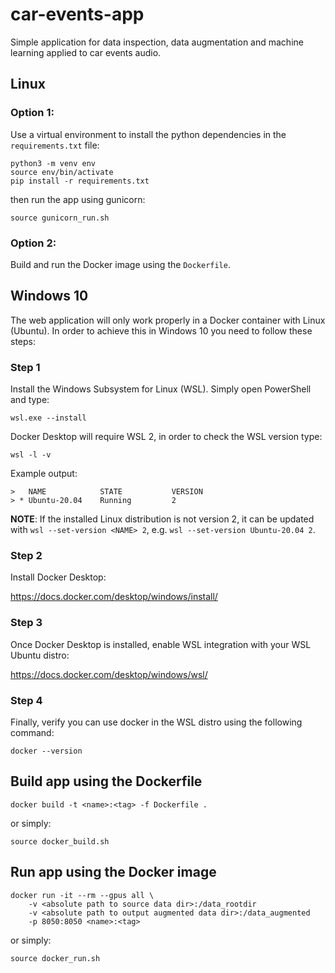 # car-events-app
Simple application for data inspection, data augmentation and machine learning applied to car events audio.

## Linux

### Option 1:

Use a virtual environment to install the python dependencies in the ```requirements.txt``` file:
```
python3 -m venv env
source env/bin/activate
pip install -r requirements.txt
```

then run the app using gunicorn:
```
source gunicorn_run.sh
```

### Option 2:

Build and run the Docker image using the ```Dockerfile```.

## Windows 10

The web application will only work properly in a Docker container with Linux (Ubuntu). In order to achieve this in Windows 10 you need to follow these steps:

### Step 1

Install the Windows Subsystem for Linux (WSL). Simply open PowerShell and type:
```
wsl.exe --install
``` 

Docker Desktop will require WSL 2, in order to check the WSL version type:
```
wsl -l -v
```

Example output:
```
>   NAME            STATE           VERSION
> * Ubuntu-20.04    Running         2
```

**NOTE**: If the installed Linux distribution is not version 2, it can be updated with ```wsl --set-version <NAME> 2```, e.g. ```wsl --set-version Ubuntu-20.04 2```.

### Step 2

Install Docker Desktop: 

https://docs.docker.com/desktop/windows/install/

### Step 3

Once Docker Desktop is installed, enable WSL integration with your WSL Ubuntu distro:

https://docs.docker.com/desktop/windows/wsl/

### Step 4

Finally, verify you can use docker in the WSL distro using the following command:
```
docker --version
```


## Build app using the Dockerfile

```
docker build -t <name>:<tag> -f Dockerfile .
```

or simply:

```
source docker_build.sh
```

## Run app using the Docker image

```
docker run -it --rm --gpus all \
    -v <absolute path to source data dir>:/data_rootdir 
    -v <absolute path to output augmented data dir>:/data_augmented
    -p 8050:8050 <name>:<tag>
```

or simply:

```
source docker_run.sh
```

## 